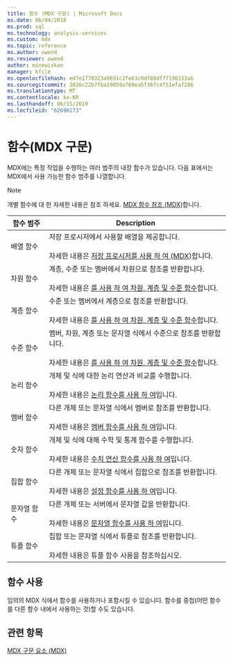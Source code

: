 ```yaml
---
title: 함수 (MDX 구문) | Microsoft Docs
ms.date: 06/04/2018
ms.prod: sql
ms.technology: analysis-services
ms.custom: mdx
ms.topic: reference
ms.author: owend
ms.reviewer: owend
author: minewiskan
manager: kfile
ms.openlocfilehash: ed7e1770323a9691c2fe63c0df88df77198153ab
ms.sourcegitcommit: 3026c22b7fba19059a769ea5f367c4f51efaf286
ms.translationtype: MT
ms.contentlocale: ko-KR
ms.lasthandoff: 06/15/2019
ms.locfileid: "62690173"
---
```

# <a name="functions-mdx-syntax"></a>함수(MDX 구문)


  MDX에는 특정 작업을 수행하는 여러 범주의 내장 함수가 있습니다. 다음 표에서는 MDX에서 사용 가능한 함수 범주를 나열합니다.  
  
> [!NOTE]  
>  개별 함수에 대 한 자세한 내용은 참조 하세요. [MDX 함수 참조 &#40;MDX&#41;](../mdx/mdx-function-reference-mdx.md)합니다.  
  
|함수 범주|Description|  
|-----------------------|-----------------|  
|배열 함수|저장 프로시저에서 사용할 배열을 제공합니다.<br /><br /> 자세한 내용은 [저장 프로시저를 사용 하 여 &#40;MDX&#41;](../mdx/using-stored-procedures-mdx.md)합니다.|  
|차원 함수|계층, 수준 또는 멤버에서 차원으로 참조를 반환합니다.<br /><br /> 자세한 내용은 [를 사용 하 여 차원, 계층 및 수준 함수](../mdx/using-dimension-hierarchy-and-level-functions.md)합니다.|  
|계층 함수|수준 또는 멤버에서 계층으로 참조를 반환합니다.<br /><br /> 자세한 내용은 [를 사용 하 여 차원, 계층 및 수준 함수](../mdx/using-dimension-hierarchy-and-level-functions.md)합니다.|  
|수준 함수|멤버, 차원, 계층 또는 문자열 식에서 수준으로 참조를 반환합니다.<br /><br /> 자세한 내용은 [를 사용 하 여 차원, 계층 및 수준 함수](../mdx/using-dimension-hierarchy-and-level-functions.md)합니다.|  
|논리 함수|개체 및 식에 대한 논리 연산과 비교를 수행합니다.<br /><br /> 자세한 내용은 [논리 함수를 사용 하 여](../mdx/using-logical-functions.md)입니다.|  
|멤버 함수|다른 개체 또는 문자열 식에서 멤버로 참조를 반환합니다.<br /><br /> 자세한 내용은 [멤버 함수를 사용 하 여](../mdx/using-member-functions.md)입니다.|  
|숫자 함수|개체 및 식에 대해 수학 및 통계 함수를 수행합니다.<br /><br /> 자세한 내용은 [수치 연산 함수를 사용 하 여](../mdx/using-mathematical-functions.md)입니다.|  
|집합 함수|다른 개체 또는 문자열 식에서 집합으로 참조를 반환합니다.<br /><br /> 자세한 내용은 [설정 함수를 사용 하 여](../mdx/using-set-functions.md)입니다.|  
|문자열 함수|다른 개체 또는 서버에서 문자열 값을 반환합니다.<br /><br /> 자세한 내용은 [문자열 함수를 사용 하 여](../mdx/using-string-functions.md)입니다.|  
|튜플 함수|집합 또는 문자열 식에서 튜플로 참조를 반환합니다.<br /><br /> 자세한 내용은 튜플 함수 사용을 참조하십시오.|  
  
## <a name="uses-of-functions"></a>함수 사용  
 임의의 MDX 식에서 함수를 사용하거나 포함시킬 수 있습니다. 함수를 중첩(어떤 함수를 다른 함수 내에서 사용하는 것)할 수도 있습니다.  
  
## <a name="see-also"></a>관련 항목  
 [MDX 구문 요소 &#40;MDX&#41;](../mdx/mdx-syntax-elements-mdx.md)  
  
  
